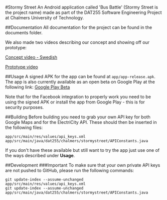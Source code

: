 #Stormy Street
An Android application called 'Bus Battle' (Stormy Street is the project name)
made as part of the DAT255 Software Engineering Project at Chalmers University
of Technology.

##Documentation
All documentation for the project can be found in the documents folder.

We also made two videos describing our concept and showing off our prototype:

[Concept video - Swedish](https://www.youtube.com/watch?v=GyUcD81qmlM)

[Prototype video](https://www.youtube.com/watch?v=jGopp9TR8vA)

##Usage
A signed APK for the app can be found at `app/app-release.apk`. The app is also
currently available as an open beta on Google Play at the following link:
[Google Play Beta](https://play.google.com/apps/testing/dat255.chalmers.stormystreet)

Note that for the Facebook integration to properly work you need to be using
the signed APK or install the app from Google Play - this is for security
purposes.

##Building
Before building you need to grab your own API key for both Google Maps and for
the ElectriCity API. These should then be inserted in the following files:
```
app/src/main/res/values/api_keys.xml
app/src/main/java/dat255/chalmers/stormystreet/APIConstants.java
```
If you don't have these available but still want to try the app just use one of
the ways described under **Usage**.

##Development
###Important
To make sure that your own private API keys are not pushed to GitHub, please run
the following commands:
```
git update-index --assume-unchanged app/src/main/res/values/api_keys.xml
git update-index --assume-unchanged app/src/main/java/dat255/chalmers/stormystreet/APIConstants.java
```